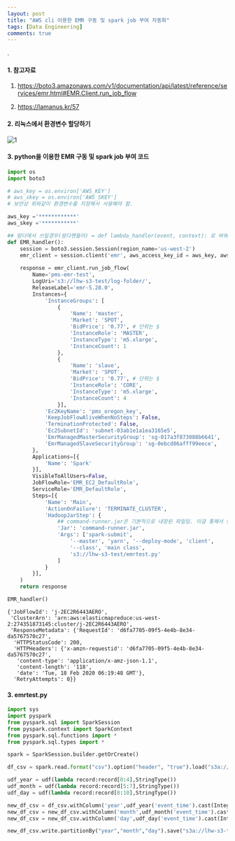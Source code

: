 ```yaml
---
layout: post
title: "AWS cli 이용한 EMR 구동 및 spark job 부여 자동화"
tags: [Data Engineering]
comments: true
---
```


.

#### 1. 참고자료

1) https://boto3.amazonaws.com/v1/documentation/api/latest/reference/services/emr.html#EMR.Client.run_job_flow

2) https://lamanus.kr/57


#### 2. 리눅스에서 환경변수 할당하기

![1](https://user-images.githubusercontent.com/41605276/74709941-bf1fe580-5263-11ea-8062-086c3cdb3d83.jpg)

#### 3. python을 이용한 EMR 구동 및 spark job 부여 코드


```python
import os
import boto3

# aws_key = os.environ['AWS_KEY']
# aws_skey = os.environ['AWS_SKEY']
# 보안상 위와같이 환경변수를 지정해서 사용해야 함.

aws_key ='************'
aws_skey ='***********'

## 람다에서 쓰일경우(람다핸들러) = def lambda_handler(event, context): 로 바꿔서 쓰면됨
def EMR_handler():
    session = boto3.session.Session(region_name='us-west-2') 
    emr_client = session.client('emr', aws_access_key_id = aws_key, aws_secret_access_key = aws_skey)
    
    response = emr_client.run_job_flow(
        Name='pms-emr-test', 
        LogUri='s3://lhw-s3-test/log-folder/',
        ReleaseLabel='emr-5.28.0',
        Instances={
            'InstanceGroups': [
                {
                    'Name': 'master',
                    'Market': 'SPOT',
                    'BidPrice': '0.77', # 단위는 $
                    'InstanceRole': 'MASTER',
                    'InstanceType': 'm5.xlarge',
                    'InstanceCount': 1
                },
                {
                    'Name': 'slave',
                    'Market': 'SPOT',
                    'BidPrice': '0.77', # 단위는 $
                    'InstanceRole': 'CORE',
                    'InstanceType': 'm5.xlarge',
                    'InstanceCount': 4
                }],
            'Ec2KeyName': 'pms_oregon_key',
            'KeepJobFlowAliveWhenNoSteps': False,
            'TerminationProtected': False,
            'Ec2SubnetId': 'subnet-03ab1e1a1ea3165e5',
            'EmrManagedMasterSecurityGroup': 'sg-017a3f873088b6641',
            'EmrManagedSlaveSecurityGroup': 'sg-0ebcd86afff99eece',
        },
        Applications=[{
            'Name': 'Spark'
        }],
        VisibleToAllUsers=False,
        JobFlowRole='EMR_EC2_DefaultRole',
        ServiceRole='EMR_DefaultRole',
        Steps=[{
            'Name': 'Main',
            'ActionOnFailure': 'TERMINATE_CLUSTER',
            'HadoopJarStep': {
                ## command-runner.jar은 기본적으로 내장된 파일임. 이걸 통해서 spark-submit 단계를 추가할 수 있게 된다.
                'Jar': 'command-runner.jar',
                'Args': ['spark-submit',
                    '--master', 'yarn', '--deploy-mode', 'client',
                    '--class', 'main class',
                    's3://lhw-s3-test/emrtest.py'
                ]
            }
        }],
    )
    return response

EMR_handler()
```




    {'JobFlowId': 'j-2EC2R6443AERO',
     'ClusterArn': 'arn:aws:elasticmapreduce:us-west-2:274351873145:cluster/j-2EC2R6443AERO',
     'ResponseMetadata': {'RequestId': 'd6fa7705-09f5-4e4b-8e34-da5767570c27',
      'HTTPStatusCode': 200,
      'HTTPHeaders': {'x-amzn-requestid': 'd6fa7705-09f5-4e4b-8e34-da5767570c27',
       'content-type': 'application/x-amz-json-1.1',
       'content-length': '118',
       'date': 'Tue, 18 Feb 2020 06:19:48 GMT'},
      'RetryAttempts': 0}}



#### 3. emrtest.py


```python
import sys
import pyspark
from pyspark.sql import SparkSession
from pyspark.context import SparkContext
from pyspark.sql.functions import *
from pyspark.sql.types import *

spark = SparkSession.builder.getOrCreate()

df_csv = spark.read.format("csv").option("header", "true").load("s3a://lhw-s3-test/source_temp/*.csv")

udf_year = udf(lambda record:record[0:4],StringType())
udf_month = udf(lambda record:record[5:7],StringType())
udf_day = udf(lambda record:record[8:10],StringType())

new_df_csv = df_csv.withColumn('year',udf_year('event_time').cast(IntegerType()))
new_df_csv = new_df_csv.withColumn('month',udf_month('event_time').cast(IntegerType()))
new_df_csv = new_df_csv.withColumn('day',udf_day('event_time').cast(IntegerType()))

new_df_csv.write.partitionBy("year","month","day").save("s3a://lhw-s3-test/destination_temp/", format='parquet', header=True)
```
